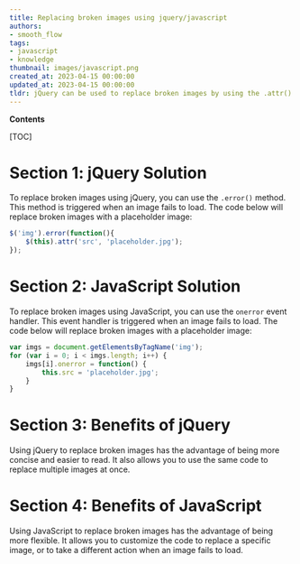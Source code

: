 ```yaml
---
title: Replacing broken images using jquery/javascript
authors:
- smooth_flow
tags:
- javascript
- knowledge
thumbnail: images/javascript.png
created_at: 2023-04-15 00:00:00
updated_at: 2023-04-15 00:00:00
tldr: jQuery can be used to replace broken images by using the .attr() method to update the `src` attribute of the image element.
---
```


**Contents**

[TOC]

# Section 1: jQuery Solution

To replace broken images using jQuery, you can use the `.error()` method. This method is triggered when an image fails to load. The code below will replace broken images with a placeholder image:

```js
$('img').error(function(){
    $(this).attr('src', 'placeholder.jpg');
});
```

# Section 2: JavaScript Solution

To replace broken images using JavaScript, you can use the `onerror` event handler. This event handler is triggered when an image fails to load. The code below will replace broken images with a placeholder image:

```js
var imgs = document.getElementsByTagName('img');
for (var i = 0; i < imgs.length; i++) {
    imgs[i].onerror = function() {
        this.src = 'placeholder.jpg';
    }
}
```

# Section 3: Benefits of jQuery

Using jQuery to replace broken images has the advantage of being more concise and easier to read. It also allows you to use the same code to replace multiple images at once.

# Section 4: Benefits of JavaScript

Using JavaScript to replace broken images has the advantage of being more flexible. It allows you to customize the code to replace a specific image, or to take a different action when an image fails to load.

